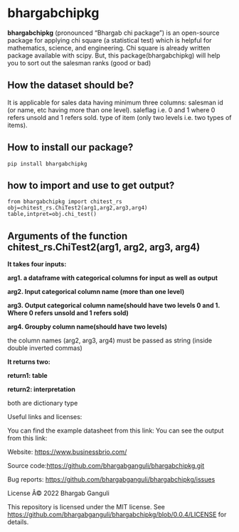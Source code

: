 # bhargabchipkg
**bhargabchipkg** (pronounced “Bhargab chi package”) is an open-source package for applying chi square (a statistical test) which is helpful for mathematics, science, and engineering. Chi square is already written package available with scipy. But, this package(bhargabchipkg) will help you to sort out the salesman ranks (good or bad)

## How the dataset should be?

It is applicable for sales data having minimum three columns:
 salesman id (or name, etc having more than one level).
 saleflag i.e. 0 and 1 where 0 refers unsold and 1 refers sold.
 type of item (only two levels i.e. two types of items).


## How to install our package?

```
pip install bhargabchipkg
```

## how to import and use to get output?
```
from bhargabchipkg import chitest_rs
obj=chitest_rs.ChiTest2(arg1,arg2,arg3,arg4)
table,intpret=obj.chi_test()
```
## Arguments of the function chitest_rs.ChiTest2(arg1, arg2, arg3, arg4)

**It takes four inputs:**

**arg1. a dataframe with categorical columns for input as well as output**

**arg2. Input categorical column name (more than one level)**

**arg3. Output categorical column name(should have two levels 0 and 1. Where 0 refers unsold and 1 refers sold)**

**arg4. Groupby column name(should have two levels)**

the column names (arg2, arg3, arg4) must be passed as string (inside double inverted commas)

**It returns two:**

**return1: table**

**return2: interpretation**

both are dictionary type



Useful links and licenses:

You can find the example datasheet from this link:
You can see the output from this link: 

Website: https://www.businessbrio.com/

Source code:https://github.com/bhargabganguli/bhargabchipkg.git

Bug reports: https://github.com/bhargabganguli/bhargabchipkg/issues


License
Â© 2022 Bhargab Ganguli

This repository is licensed under the MIT license. 
See  https://github.com/bhargabganguli/bhargabchipkg/blob/0.0.4/LICENSE   for details.
